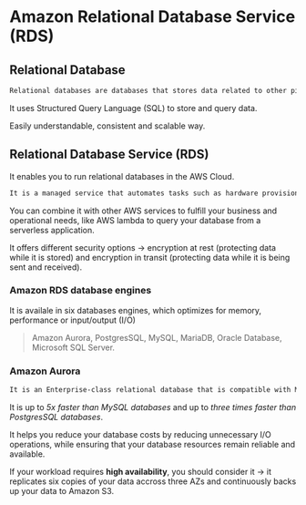 # Amazon Relational Database Service (RDS)

## Relational Database

```sh
Relational databases are databases that stores data related to other pieces of data.
```

It uses Structured Query Language (SQL) to store and query data.

Easily understandable, consistent and scalable way.

## Relational Database Service (RDS)

It enables you to run relational databases in the AWS Cloud.

```sh
It is a managed service that automates tasks such as hardware provisioning, database setup, patching and backups.
```

You can combine it with other AWS services to fulfill your business and operational needs, like AWS lambda to query your database from a serverless application.

It offers different security options -> encryption at rest (protecting data while it is stored) and encryption in transit (protecting data while it is being sent and received).

### Amazon RDS database engines

It is availale in six databases engines, which optimizes for memory, performance or input/output (I/O)

> Amazon Aurora, PostgresSQL, MySQL, MariaDB, Oracle Database, Microsoft SQL Server.

### Amazon Aurora

```sh
It is an Enterprise-class relational database that is compatible with MySQL and PostgresSQL.
```

It is up to *5x faster than MySQL databases* and up to *three times faster than PostgresSQL databases*.

It helps you reduce your database costs by reducing unnecessary I/O operations, while ensuring that your database resources remain reliable and available.

If your workload requires **high availability**, you should consider it -> it replicates six copies of your data accross three AZs and continuously backs up your data to Amazon S3.
